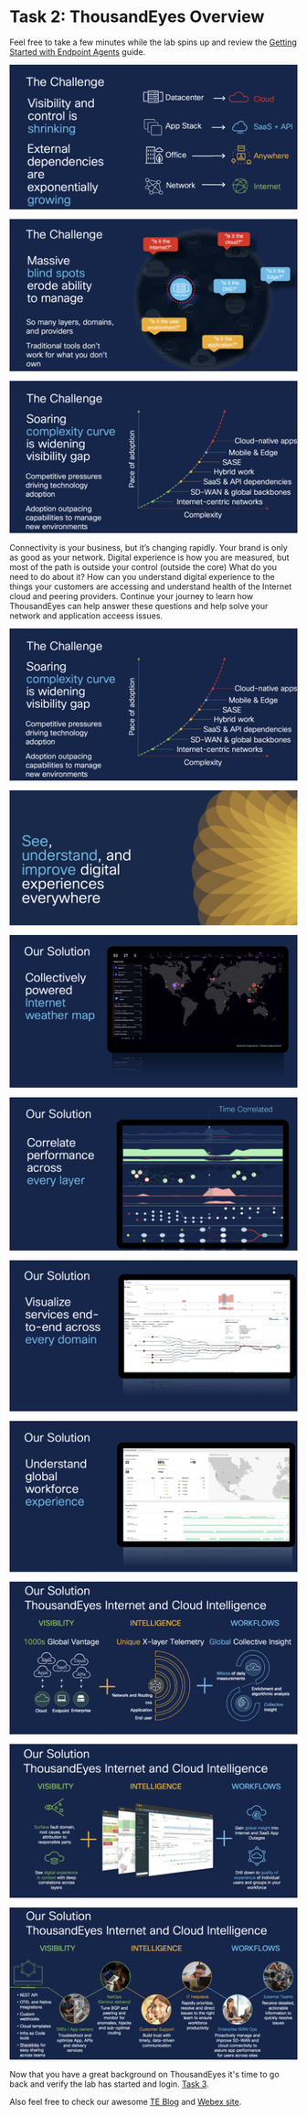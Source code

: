 # Task 2: ThousandEyes Overview

Feel free to take a few minutes while the lab spins up and review the [Getting Started with Endpoint Agents](https://docs.thousandeyes.com/product-documentation/getting-started/getting-started-with-endpoint-agents) guide.

![The Challenge - Visibility](./assets/task2/the-challenge-1.png)

![The Challenge - Blind Spots](./assets/task2/the-challenge-2.png)

![The Challenge - Complexity](./assets/task2/the-challenge-3.png)

Connectivity is your business, but it’s changing rapidly. Your brand is only as good as your network.​ Digital experience is how you are measured, but most of the path is outside your control (outside the core)​ What do you need to do about it?​ How can you understand digital experience to the things your customers are accessing​ and understand health of the Internet cloud and peering providers. Continue your journey to learn how ThousandEyes can help answer these questions and help solve your network and application acceess issues.

![The Challenge - Network](./assets/task2/the-challenge-3.png)

![The Solution - ThousandEyes](./assets/task2/the-solution-1.png)

![The Solution - Internet Insights](./assets/task2/the-solution-2.png)

![The Solution - Time Corlated Layers](./assets/task2/the-solution-3.png)

![The Solution - Visualize End-to-End](./assets/task2/the-solution-4.png)

![The Solution - Workforce Experience](./assets/task2/the-solution-5.png)

![The Solution - Internet and Cloud Intelligence](./assets/task2/the-solution-6.png)

![The Solution - Internet and Cloud Visbility](./assets/task2/the-solution-7.png)

![The Solution - Workflow](./assets/task2/the-solution-8.png)

Now that you have a great background on ThousandEyes it's time to go back and verify the lab has started and login. [Task 3](./Task3.md).

Also feel free to check our awesome [TE Blog](https://www.thousandeyes.com/blog/) and [Webex site](https://help.webex.com/en-us).